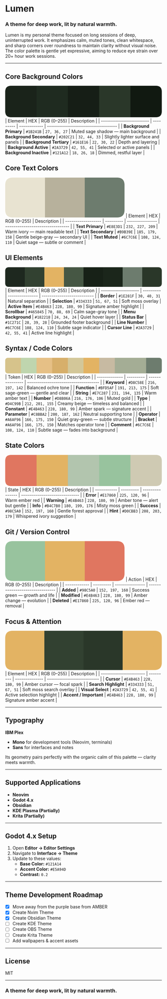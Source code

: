 # Lumen
### A theme for deep work, lit by natural warmth.

Lumen is my personal theme focused on long sessions of deep, uninterrupted work. It emphasizes calm, muted tones, clean whitespace, and sharp corners over roundness to maintain clarity without visual noise. The color palette is gentle yet expressive, aiming to reduce eye strain over 20+ hour work sessions.

---

## Core Background Colors
![Backgrounds](palettes/backgrounds.png)
| Element                  | HEX       | RGB (0–255)  | Description                         |
| ------------------------ | --------- | ------------ | ----------------------------------- |
| **Background Primary**   | `#1B241B` | `27, 36, 27` | Muted sage shadow — main background |
| **Background Secondary** | `#202C21` | `32, 44, 33` | Slightly lighter surface and panels |
| **Background Tertiary**  | `#161E16` | `22, 30, 22` | Depth and layering                  |
| **Background Active**    | `#2A3729` | `42, 55, 41` | Selected or active panels           |
| **Background Inactive**  | `#121A12` | `18, 26, 18` | Dimmed, restful layer               |

## Core Text Colors
![Backgrounds](palettes/text.png)
| Element            | HEX       | RGB (0–255)     | Description                      |
| ------------------ | --------- | --------------- | -------------------------------- |
| **Text Primary**   | `#E8E3D1` | `232, 227, 209` | Warm ivory — main readable text  |
| **Text Secondary** | `#B9B39E` | `185, 179, 158` | Gentle beige-gray — secondary UI |
| **Text Muted**     | `#6C7C6E` | `108, 124, 110` | Quiet sage — subtle or comment   |

## UI Elements
![Backgrounds](palettes/ui_elements.png)
| Element             | HEX       | RGB (0–255)     | Description                |
| ------------------- | --------- | --------------- | -------------------------- |
| **Border**          | `#1E281F` | `30, 40, 31`    | Natural separation         |
| **Selection**       | `#334333` | `51, 67, 51`    | Soft moss overlay          |
| **Active Item**     | `#E4B463` | `228, 180, 99`  | Signature amber highlight  |
| **Scrollbar**       | `#465845` | `70, 88, 69`    | Calm sage-gray tone        |
| **Menu Background** | `#182218` | `24, 34, 24`    | Quiet hover layer          |
| **Status Bar**      | `#1C271C` | `28, 39, 28`    | Grounded footer background |
| **Line Number**     | `#6C7C6E` | `108, 124, 110` | Subtle sage indicator      |
| **Cursor Line**     | `#2A3729` | `42, 55, 41`    | Active line highlight      |

## Syntax / Code Colors
![Backgrounds](palettes/syntax_code.png)
| Token         | HEX       | RGB (0–255)     | Description                          |
| ------------- | --------- | --------------- | ------------------------------------ |
| **Keyword**   | `#D8C58E` | `216, 197, 142` | Balanced ochre tone                  |
| **Function**  | `#BFD5AF` | `191, 213, 175` | Soft sage-green — gentle and clear   |
| **String**    | `#E7C287` | `231, 194, 135` | Warm amber text                      |
| **Number**    | `#D8B06A` | `216, 176, 106` | Muted gold                           |
| **Type**      | `#D4C99B` | `212, 201, 155` | Creamy beige — timeless and balanced |
| **Constant**  | `#E4B463` | `228, 180, 99`  | Amber spark — signature accent       |
| **Parameter** | `#C8BBA2` | `200, 187, 162` | Neutral supporting tone              |
| **Operator**  | `#A6AF96` | `166, 175, 150` | Quiet gray-green — subtle structure  |
| **Bracket**   | `#A6AF96` | `166, 175, 150` | Matches operator tone                |
| **Comment**   | `#6C7C6E` | `108, 124, 110` | Subtle sage — fades into background  |

## State Colors
![Backgrounds](palettes/state.png)
| State       | HEX       | RGB (0–255)     | Description                   |
| ----------- | --------- | --------------- | ----------------------------- |
| **Error**   | `#E17860` | `225, 120, 96`  | Warm ember red                |
| **Warning** | `#E4B463` | `228, 180, 99`  | Amber tone — alert but gentle |
| **Info**    | `#B4C7B0` | `180, 199, 176` | Misty moss green              |
| **Success** | `#98C5A0` | `152, 197, 160` | Gentle forest approval        |
| **Hint**    | `#D0CBB3` | `208, 203, 179` | Whispered ivory suggestion    |

## Git / Version Control
![Backgrounds](palettes/git.png)
| Action       | HEX       | RGB (0–255)     | Description                     |
| ------------ | --------- | --------------- | ------------------------------- |
| **Added**    | `#98C5A0` | `152, 197, 160` | Success green — growth and life |
| **Modified** | `#E4B463` | `228, 180, 99`  | Amber change — evolution        |
| **Deleted**  | `#E17860` | `225, 120, 96`  | Ember red — removal             |

## Focus & Attention
![Backgrounds](palettes/focus_attention.png)
| Element                | HEX       | RGB (0–255)    | Description                |
| ---------------------- | --------- | -------------- | -------------------------- |
| **Cursor**             | `#E4B463` | `228, 180, 99` | Amber cursor — focal spark |
| **Search Highlight**   | `#334333` | `51, 67, 51`   | Soft moss search overlay   |
| **Visual Select**      | `#2A3729` | `42, 55, 41`   | Active selection highlight |
| **Accent / Important** | `#E4B463` | `228, 180, 99` | Signature amber accent     |

---

## Typography

**IBM Plex**
* **Mono** for development tools (Neovim, terminals)
* **Sans** for interfaces and notes

Its geometry pairs perfectly with the organic calm of this palette — clarity meets warmth.

---

## Supported Applications

* **Neovim**
* **Godot 4.x**
* **Obsidian**
* **KDE Plasma (Partially)**
* **Krita (Partially)**

---

## Godot 4.x Setup

1. Open **Editor → Editor Settings**
2. Navigate to **Interface → Theme**
3. Update to these values:
   * **Base Color:** `#121A14`
   * **Accent Color:** `#E5A94D`
   * **Contrast:** `0.2`

---

## Theme Development Roadmap

* [x] Move away from the purple base from AMBER
* [x] Create Nvim Theme
* [x] Create Obsidian Theme
* [ ] Create KDE Theme
* [ ] Create OBS Theme
* [ ] Create Krita Theme
* [ ] Add wallpapers & accent assets

---

## License

MIT

---

### A theme for deep work, lit by natural warmth.

